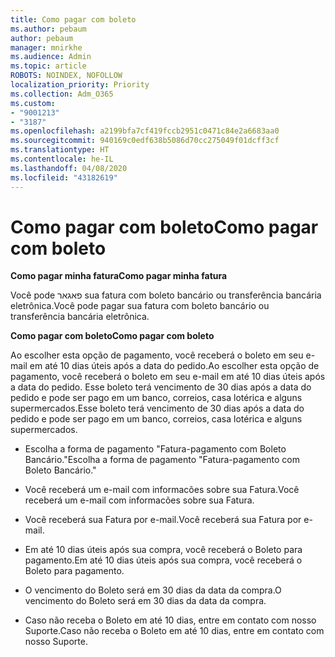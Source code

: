 ```yaml
---
title: Como pagar com boleto
ms.author: pebaum
author: pebaum
manager: mnirkhe
ms.audience: Admin
ms.topic: article
ROBOTS: NOINDEX, NOFOLLOW
localization_priority: Priority
ms.collection: Adm_O365
ms.custom:
- "9001213"
- "3187"
ms.openlocfilehash: a2199bfa7cf419fccb2951c0471c84e2a6683aa0
ms.sourcegitcommit: 940169c0edf638b5086d70cc275049f01dcff3cf
ms.translationtype: HT
ms.contentlocale: he-IL
ms.lasthandoff: 04/08/2020
ms.locfileid: "43182619"
---
```

# <a name="como-pagar-com-boleto"></a><span data-ttu-id="28d25-102">Como pagar com boleto</span><span class="sxs-lookup"><span data-stu-id="28d25-102">Como pagar com boleto</span></span>

<span data-ttu-id="28d25-103">**Como pagar minha fatura**</span><span class="sxs-lookup"><span data-stu-id="28d25-103">**Como pagar minha fatura**</span></span>

<span data-ttu-id="28d25-104">Você pode פאגאר sua fatura com boleto bancário ou transferência bancária eletrônica.</span><span class="sxs-lookup"><span data-stu-id="28d25-104">Você pode pagar sua fatura com boleto bancário ou transferência bancária eletrônica.</span></span>

<span data-ttu-id="28d25-105">**Como pagar com  boleto**</span><span class="sxs-lookup"><span data-stu-id="28d25-105">**Como pagar com  boleto**</span></span>

<span data-ttu-id="28d25-106">Ao escolher  esta opção de pagamento, você receberá o boleto em seu e-mail em até 10 dias úteis após a data do pedido.</span><span class="sxs-lookup"><span data-stu-id="28d25-106">Ao escolher  esta opção de pagamento, você receberá o boleto em seu e-mail em até 10 dias úteis após a data do pedido.</span></span> <span data-ttu-id="28d25-107">Esse boleto terá vencimento de 30 dias após a data do pedido e pode ser pago em um banco, correios, casa lotérica e alguns supermercados.</span><span class="sxs-lookup"><span data-stu-id="28d25-107">Esse boleto terá vencimento de 30 dias após a data do pedido e pode ser pago em um banco, correios, casa lotérica e alguns supermercados.</span></span>

- <span data-ttu-id="28d25-108">Escolha a forma de pagamento "Fatura-pagamento com Boleto Bancário."</span><span class="sxs-lookup"><span data-stu-id="28d25-108">Escolha a forma de pagamento "Fatura-pagamento com Boleto Bancário."</span></span>

- <span data-ttu-id="28d25-109">Você receberá um e-mail com informacões sobre sua Fatura.</span><span class="sxs-lookup"><span data-stu-id="28d25-109">Você receberá um e-mail com informacões sobre sua Fatura.</span></span>

- <span data-ttu-id="28d25-110">Você receberá sua Fatura por e-mail.</span><span class="sxs-lookup"><span data-stu-id="28d25-110">Você receberá sua Fatura por e-mail.</span></span>

- <span data-ttu-id="28d25-111">Em até 10 dias úteis após sua compra, você receberá o Boleto para pagamento.</span><span class="sxs-lookup"><span data-stu-id="28d25-111">Em até 10 dias úteis após sua compra, você receberá o Boleto para pagamento.</span></span>

- <span data-ttu-id="28d25-112">O vencimento do Boleto será em 30 dias da data da compra.</span><span class="sxs-lookup"><span data-stu-id="28d25-112">O vencimento do Boleto será em 30 dias da data da compra.</span></span>

- <span data-ttu-id="28d25-113">Caso não receba o Boleto em até 10 dias, entre em contato com nosso Suporte.</span><span class="sxs-lookup"><span data-stu-id="28d25-113">Caso não receba o Boleto em até 10 dias, entre em contato com nosso Suporte.</span></span>

